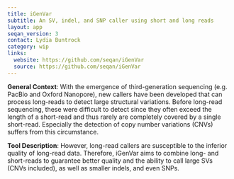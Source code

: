 ```yaml
---
title: iGenVar
subtitle: An SV, indel, and SNP caller using short and long reads
layout: app
seqan_version: 3
contact: Lydia Buntrock
category: wip
links:
  website: https://github.com/seqan/iGenVar
  source: https://github.com/seqan/iGenVar
---
```


**General Context**: With the emergence of third-generation sequencing (e.g. PacBio and Oxford Nanopore), new callers
have been developed that can process long-reads to detect large structural variations. Before long-read sequencing,
these were difficult to detect since they often exceed the length of a short-read and thus rarely are completely covered
by a single short-read. Especially the detection of copy number variations (CNVs) suffers from this circumstance.

**Tool Description**: However, long-read callers are susceptible to the inferior quality of long-read data. Therefore,
iGenVar aims to combine long- and short-reads to guarantee better quality and the ability to call large SVs
(CNVs included), as well as smaller indels, and even SNPs.
